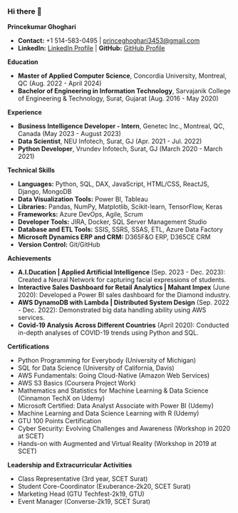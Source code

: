 ### Hi there 👋

<!--
**prince3453/prince3453** is a ✨ _special_ ✨ repository because its `README.md` (this file) appears on your GitHub profile.

Here are some ideas to get you started:

- 🔭 I’m currently working on ...
- 🌱 I’m currently learning ...
- 👯 I’m looking to collaborate on ...
- 🤔 I’m looking for help with ...
- 💬 Ask me about ...
- 📫 How to reach me: ...
- 😄 Pronouns: ...
- ⚡ Fun fact: ...
-->

**Princekumar Ghoghari**
- **Contact:** +1 514-583-0495 | princeghoghari3453@gmail.com
- **LinkedIn:** [LinkedIn Profile](https://www.linkedin.com/in/prince3453/) | **GitHub:** [GitHub Profile](https://github.com/prince3453)

**Education**
- **Master of Applied Computer Science**, Concordia University, Montreal, QC (Aug. 2022 - April 2024)
- **Bachelor of Engineering in Information Technology**, Sarvajanik College of Engineering & Technology, Surat, Gujarat (Aug. 2016 - May 2020)

**Experience**
- **Business Intelligence Developer - Intern**, Genetec Inc., Montreal, QC, Canada (May 2023 - August 2023)
- **Data Scientist**, NEU Infotech, Surat, GJ (Apr. 2021 - Jul. 2022)
- **Python Developer**, Vrundev Infotech, Surat, GJ (March 2020 - March 2021)

**Technical Skills**
- **Languages:** Python, SQL, DAX, JavaScript, HTML/CSS, ReactJS, Django, MongoDB
- **Data Visualization Tools:** Power BI, Tableau
- **Libraries:** Pandas, NumPy, Matplotlib, Scikit-learn, TensorFlow, Keras
- **Frameworks:** Azure DevOps, Agile, Scrum
- **Developer Tools:** JIRA, Docker, SQL Server Management Studio
- **Database and ETL Tools:** SSIS, SSRS, SSAS, ETL, Azure Data Factory
- **Microsoft Dynamics ERP and CRM:** D365F&O ERP, D365CE CRM
- **Version Control:** Git/GitHub

**Achievements**
- **A.I.Ducation | Applied Artificial Intelligence** (Sep. 2023 - Dec. 2023): Created a Neural Network for capturing facial expressions of students.
- **Interactive Sales Dashboard for Retail Analytics | Mahant Impex** (June 2020): Developed a Power BI sales dashboard for the Diamond industry.
- **AWS DynamoDB with Lambda | Distributed System Design** (Sep. 2022 - Dec. 2022): Demonstrated big data handling ability using AWS services.
- **Covid-19 Analysis Across Different Countries** (April 2020): Conducted in-depth analyses of COVID-19 trends using Python and SQL.

**Certifications**
- Python Programming for Everybody (University of Michigan)
- SQL for Data Science (University of California, Davis)
- AWS Fundamentals: Going Cloud-Native (Amazon Web Services)
- AWS S3 Basics (Coursera Project Work)
- Mathematics and Statistics for Machine Learning & Data Science (Cinnamon TechX on Udemy)
- Microsoft Certified: Data Analyst Associate with Power BI (Udemy)
- Machine Learning and Data Science Learning with R (Udemy)
- GTU 100 Points Certification
- Cyber Security: Evolving Challenges and Awareness (Workshop in 2020 at SCET)
- Hands-on with Augmented and Virtual Reality (Workshop in 2019 at SCET)

**Leadership and Extracurricular Activities**
- Class Representative (3rd year, SCET Surat)
- Student Core-Coordinator (Exuberance-2k20, SCET Surat)
- Marketing Head (GTU Techfest-2k19, GTU)
- Event Manager (Converse-2k19, SCET Surat)
